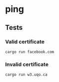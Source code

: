 # ping

## Tests

### Valid certificate
```
cargo run facebook.com
```

### Invalid certificate
```
cargo run w3.uqo.ca
